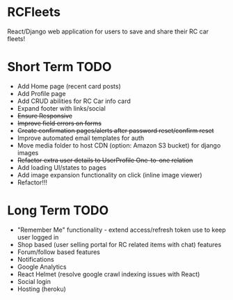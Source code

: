 # RCFleets
React/Django web application for users to save and share their RC car fleets!

# Short Term TODO
- Add Home page (recent card posts)
- Add Profile page
- Add CRUD abilities for RC Car info card
- Expand footer with links/social
- ~~Ensure Responsive~~
- ~~Improve field errors on forms~~
- ~~Create confirmation pages/alerts after password reset/confirm reset~~
- Improve automated email templates for auth
- Move media folder to host CDN (option: Amazon S3 bucket) for django images
- ~~Refactor extra user details to UserProfile One-to-one relation~~
- Add loading UI/states to pages
- Add image expansion functionality on click (inline image viewer)
- Refactor!!!

# Long Term TODO
- "Remember Me" functionality - extend access/refresh token use to keep user logged in
- Shop based (user selling portal for RC related items with chat) features
- Forum/follow based features
- Notifications
- Google Analytics
- React Helmet (resolve google crawl indexing issues with React)
- Social login
- Hosting (heroku)